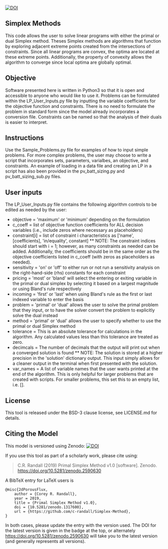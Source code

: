 [![DOI](https://zenodo.org/badge/160264638.svg)](https://zenodo.org/badge/latestdoi/160264638)

## Simplex Methods
This code allows the user to solve linear programs with either the primal or dual Simplex method. Theses Simplex methods are algorithms that function by exploring adjacent extreme points created from the intersections of constraints. Since all linear programs are convex, the optima are located at these extreme points. Additionally, the property of convexity allows the algorithm to converge since local optima are globally optimal. 

## Objective
Software presented here is written in Python3 so that it is open and accessible to anyone who would like to use it. Problems can be formulated within the LP_User_Inputs.py file by inputting the variable coefficients for the objective function and constraints. There is no need to formulate the problem in standard form since the model already incorporates a conversion file. Constraints can be named so that the analysis of their duals is easier to interpret. 

## Instructions
Use the Sample_Problems.py file for examples of how to input simple problems. For more complex problems, the user may choose to write a script that incorporates sets, parameters, varialbes, an objective, and constraints. An example of loading in a data file and creating an LP in a script has also been provided in the pv_batt_sizing.py and pv_batt_sizing_sub.py files.

## User inputs
The LP_User_Inputs.py file contains the following algorithm controls to be edited as needed by the user:
* objective = 'maximum' or 'minimum' depending on the formulation
* c_coeff = list of objective function coefficients for ALL decision variables (i.e., include zeros where necessary as placeholders)
* constraint[i] = list of constraint i characteristics as ['name', [coefficients], 'in/equality', constant]
** NOTE: The constraint indices should start with i = 1; however, as many constraints as needed can be added. Additionally, the coefficients should be in the same order as the objective coefficients listed in c_coeff (with zeros as placeholders as needed).
* sensitivity = 'on' or 'off' to either run or not run a sensitivity analysis on the right-hand-side (rhs) constants for each constraint
* pricing = 'most' or 'bland' will select the entering or exiting variable in the primal or dual simplex by selecting it based on a largest magnitude or using Bland's rule respectively
* incoming = 'first' or 'last' when using Bland's rule as the first or last indexed variable to enter the basis 
* problem = 'primal' or 'dual' allows the user to solve the primal problem that they input, or to have the solver convert the problem to explicitly solve the dual instead
* method = 'primal' or 'dual' allows the user to specify whether to use the primal or dual Simplex method
* tolerance = This is an absolute tolerance for calculations in the algorithm. Any calculated values less than this tolerance are treated as zero.
* decimcals = The number of decimals that the output will print out when a converged solution is found
** NOTE: The solution is stored at a higher precision in the 'solution' dictionary output. This input simply allows for a cleaner output in the terminal when first presented with the solution.
* var_names = A list of variable names that the user wants printed at the end of the algorithm. This is only helpful for larger problems that are created with scripts. For smaller problems, this set this to an empty list, i.e. [].

## License
This tool is released under the BSD-3 clause license, see LICENSE.md for details.

## Citing the Model
 This model is versioned using Zenodo:
[![DOI](https://zenodo.org/badge/160264638.svg)](https://zenodo.org/badge/latestdoi/160264638)

If you use this tool as part of a scholarly work, please cite using:

> C.R. Randall (2019) Primal Simplex Method v1.0 [software]. Zenodo. https://doi.org/10.5281/zenodo.2590630

A BibTeX entry for LaTeX users is

```TeX
@misc{2dPorousFlux,
    author = {Corey R. Randall},
    year = 2019,
    title = {Primal Simplex Method v1.0},
    doi = {10.5281/zenodo.1317600},
    url = {https://github.com/c-randall/Simplex-Method},
}
```

In both cases, please update the entry with the version used. The DOI for the latest version is
given in the badge at the top, or alternately <https://doi.org/10.5281/zenodo.2590630> will
take you to the latest version (and generally represents all versions).
